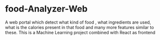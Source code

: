 # food-Analyzer-Web
A web portal which detect what kind of food , what ingredients are used, what is the calories present in that food and many more features similar to these. This is a Machine Learning project combined with React as frontend
